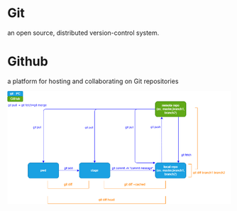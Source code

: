# Git
an open source, distributed version-control system.



# Github
a platform for hosting and collaborating on Git repositories


![Git and GitHub](img/workflow-git.drawio.png)